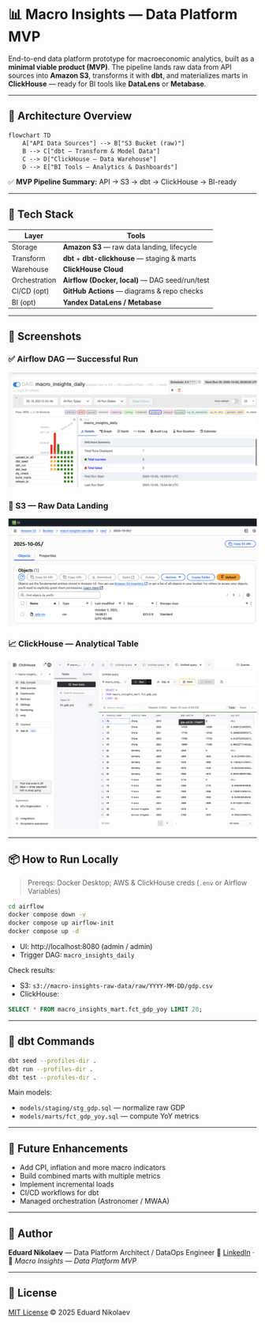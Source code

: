 # 📊 Macro Insights — Data Platform MVP

End-to-end data platform prototype for macroeconomic analytics, built as a **minimal viable product (MVP)**.
The pipeline lands raw data from API sources into **Amazon S3**, transforms it with **dbt**, and materializes marts in **ClickHouse** — ready for BI tools like **DataLens** or **Metabase**.

---

## 🚀 Architecture Overview

```mermaid
flowchart TD
    A["API Data Sources"] --> B["S3 Bucket (raw)"]
    B --> C["dbt — Transform & Model Data"]
    C --> D["ClickHouse — Data Warehouse"]
    D --> E["BI Tools — Analytics & Dashboards"]
```

✅ **MVP Pipeline Summary:** API → S3 → dbt → ClickHouse → BI-ready

---

## 🧩 Tech Stack

| Layer | Tools |
|-------|-------|
| Storage | **Amazon S3** — raw data landing, lifecycle |
| Transform | **dbt** + **dbt-clickhouse** — staging & marts |
| Warehouse | **ClickHouse Cloud** |
| Orchestration | **Airflow (Docker, local)** — DAG seed/run/test |
| CI/CD (opt) | **GitHub Actions** — diagrams & repo checks |
| BI (opt) | **Yandex DataLens / Metabase** |

---

## 📸 Screenshots

### ✅ Airflow DAG — Successful Run
![Airflow DAG](assets/airflow_dag_run_success.png)

### 📂 S3 — Raw Data Landing
![S3 Raw Data](assets/S3.png)

### 📈 ClickHouse — Analytical Table
![ClickHouse Table](assets/ClickHouse.png)

---

## 📦 How to Run Locally

> Prereqs: Docker Desktop; AWS & ClickHouse creds (`.env` or Airflow Variables)

```bash
cd airflow
docker compose down -v
docker compose up airflow-init
docker compose up -d
```
- UI: http://localhost:8080 (admin / admin)
- Trigger DAG: `macro_insights_daily`

Check results:
- S3: `s3://macro-insights-raw-data/raw/YYYY-MM-DD/gdp.csv`
- ClickHouse:
```sql
SELECT * FROM macro_insights_mart.fct_gdp_yoy LIMIT 20;
```

---

## 🧪 dbt Commands

```bash
dbt seed --profiles-dir .
dbt run --profiles-dir .
dbt test --profiles-dir .
```

Main models:
- `models/staging/stg_gdp.sql` — normalize raw GDP
- `models/marts/fct_gdp_yoy.sql` — compute YoY metrics

---

## 🔮 Future Enhancements

- Add CPI, inflation and more macro indicators
- Build combined marts with multiple metrics
- Implement incremental loads
- CI/CD workflows for dbt
- Managed orchestration (Astronomer / MWAA)

---

## 👤 Author

**Eduard Nikolaev** — Data Platform Architect / DataOps Engineer
🔗 [LinkedIn](https://www.linkedin.com/in/eduard-nikolaev/) · 📁 *Macro Insights — Data Platform MVP*

---

## 📜 License

[MIT License](./LICENSE) © 2025 Eduard Nikolaev
